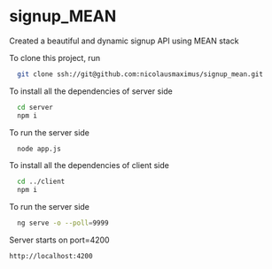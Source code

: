 # signup_MEAN

Created a beautiful and dynamic signup API using MEAN stack

To clone this project, run

```bash
  git clone ssh://git@github.com:nicolausmaximus/signup_mean.git
```

To install all the dependencies of server side
```bash
  cd server
  npm i
```

To run the server side
```bash
  node app.js
```
To install all the dependencies of client side
```bash
  cd ../client
  npm i
```

To run the server side
```bash
  ng serve -o --poll=9999
```

Server starts on port=4200 
```bash
http://localhost:4200
```


